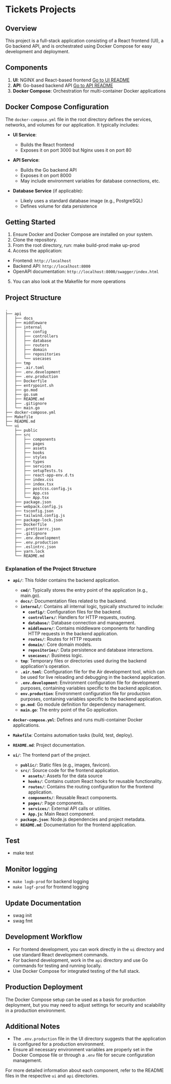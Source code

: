 # Tickets Projects

## Overview
This project is a full-stack application consisting of a React frontend (UI), a Go backend API, and is orchestrated using Docker Compose for easy development and deployment.

## Components
1. **UI**: NGINX and React-based frontend [Go to UI README](./ui/README.md)
2. **API**: Go-based backend API [Go to API README](./api/README.md)
3. **Docker Compose**: Orchestration for multi-container Docker applications

## Docker Compose Configuration
The `docker-compose.yml` file in the root directory defines the services, networks, and volumes for our application. It typically includes:

- **UI Service**: 
  - Builds the React frontend
  - Exposes it on port 3000 but Nginx uses it on port 80

- **API Service**:
  - Builds the Go backend API
  - Exposes it on port 8000
  - May include environment variables for database connections, etc.

- **Database Service** (if applicable):
  - Likely uses a standard database image (e.g., PostgreSQL)
  - Defines volume for data persistence

## Getting Started
1. Ensure Docker and Docker Compose are installed on your system.
2. Clone the repository.
3. From the root directory, run:
    make build-prod 
    make up-prod
4. Access the application:
- Frontend: `http://localhost`
- Backend API: `http://localhost:8000`
- OpenAPI documentation: `http://localhost:8000/swagger/index.html`
5. You can also look at the Makefile for more operations

## Project Structure
    .
    ├── api
    │   ├── docs
    │   ├── middleware
    │   ├── internal
    │   │   ├── config
    │   │   ├── controllers
    │   │   ├── database
    │   │   ├── routers
    │   │   ├── domain
    │   │   ├── repositories
    │   │   └── usecases
    │   ├── tmp
    │   ├── .air.toml
    │   ├── .env.development
    │   ├── .env.production
    │   ├── Dockerfile
    │   ├── entrypoint.sh
    │   ├── go.mod
    │   ├── go.sum
    │   ├── README.md
    │   ├── .gitignore
    │   └── main.go
    ├── docker-compose.yml
    ├── Makefile
    ├── README.md
    └── ui
        ├── public
        ├── src
        │   ├── components
        │   ├── pages
        │   ├── assets
        │   ├── hooks
        │   ├── styles
        │   ├── types
        │   ├── services
        │   ├── setupTests.ts
        │   ├── react-app-env.d.ts
        │   ├── index.css
        │   ├── index.tsx
        │   ├── postcss.config.js
        │   ├── App.css
        │   └── App.tsx
        ├── package.json
        ├── webpack.config.js
        ├── tsconfig.json
        ├── tailwind.config.js
        ├── package-lock.json
        ├── Dockerfile
        ├── .prettierrc.json
        ├── .gitignore
        ├── .env.development
        ├── .env.production
        ├── .eslintrc.json 
        ├── yarn.lock
        └── README.md

### Explanation of the Project Structure

- **`api/`**: This folder contains the backend application.
  - **`cmd/`**: Typically stores the entry point of the application (e.g., main.go).
  - **`docs/`**: Documentation files related to the backend.
  - **`internal/`**: Contains all internal logic, typically structured to include:
    - **`config/`**: Configuration files for the backend.
    - **`controllers/`**: Handlers for HTTP requests, routing.
    - **`database/`**: Database connection and management.
    - **`middleware/`**: Contains middleware components for handling HTTP requests in the backend application.
    - **`routes/`**: Routes for HTTP requests
    - **`domain/`**: Core domain models.
    - **`repositories/`**: Data persistence and database interactions.
    - **`usecases/`**: Business logic.
  - **`tmp`**: Temporary files or directories used during the backend application's operation.
  - **`.air.toml`**: Configuration file for the Air development tool, which can be used for live reloading and debugging in the backend application.
  - **`.env.development`**: Environment configuration file for development purposes, containing variables specific to the backend application.
  - **`env.production`**: Environment configuration file for production purposes, containing variables specific to the backend application.
  - **`go.mod`**: Go module definition for dependency management.
  - **`main.go`**: The entry point of the Go application.
  
- **`docker-compose.yml`**: Defines and runs multi-container Docker applications.
- **`Makefile`**: Contains automation tasks (build, test, deploy).
- **`README.md`**: Project documentation.

- **`ui/`**: The frontend part of the project.
  - **`public/`**: Static files (e.g., images, favicon).
  - **`src/`**: Source code for the frontend application.
    - **`assets/`**: Assets for the data source
    - **`hooks/`**: Contains custom React hooks for reusable functionality.
    - **`routes/`**: Contains the routing configuration for the frontend application.
    - **`components/`**: Reusable React components.
    - **`pages/`**: Page components.
    - **`services/`**: External API calls or utilities.
    - **`App.js`**: Main React component.
  - **`package.json`**: Node.js dependencies and project metadata.
  - **`README.md`**: Documentation for the frontend application.

## Test
  - make test

## Monitor logging
  - `make logb-prod` for backend logging
  - `make logf-prod` for frontend logging

## Update Documentation
  - swag init
  - swag fmt

## Development Workflow
- For frontend development, you can work directly in the `ui` directory and use standard React development commands.
- For backend development, work in the `api` directory and use Go commands for testing and running locally.
- Use Docker Compose for integrated testing of the full stack.

## Production Deployment
The Docker Compose setup can be used as a basis for production deployment, but you may need to adjust settings for security and scalability in a production environment.

## Additional Notes
- The `.env.production` file in the UI directory suggests that the application is configured for a production environment.
- Ensure all necessary environment variables are properly set in the Docker Compose file or through a `.env` file for secure configuration management.

For more detailed information about each component, refer to the README files in the respective `ui` and `api` directories.